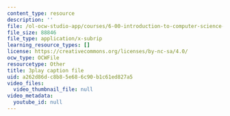 ```yaml
---
content_type: resource
description: ''
file: /ol-ocw-studio-app/courses/6-00-introduction-to-computer-science-and-programming-fall-2008/a262d86dc8b85e686c90b1c61ed827a5_X6ilT3uUOBo.srt
file_size: 88846
file_type: application/x-subrip
learning_resource_types: []
license: https://creativecommons.org/licenses/by-nc-sa/4.0/
ocw_type: OCWFile
resourcetype: Other
title: 3play caption file
uid: a262d86d-c8b8-5e68-6c90-b1c61ed827a5
video_files:
  video_thumbnail_file: null
video_metadata:
  youtube_id: null
---
```

